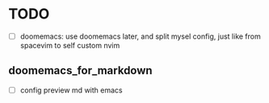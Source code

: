 # TODO

- [ ] doomemacs: use doomemacs later, and split
  mysel config, just like from spacevim to self custom nvim

## doomemacs_for_markdown

- [ ] config preview md with emacs
